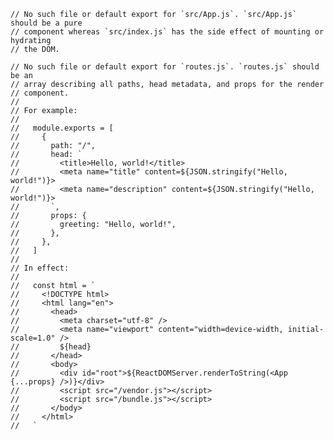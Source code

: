 
	// No such file or default export for `src/App.js`. `src/App.js` should be a pure
	// component whereas `src/index.js` has the side effect of mounting or hydrating
	// the DOM.

	// No such file or default export for `routes.js`. `routes.js` should be an
	// array describing all paths, head metadata, and props for the render
	// component.
	//
	// For example:
	//
	//   module.exports = [
	//     {
	//       path: "/",
	//       head: `
	//         <title>Hello, world!</title>
	//         <meta name="title" content=${JSON.stringify("Hello, world!")}>
	//         <meta name="description" content=${JSON.stringify("Hello, world!")}>
	//       `,
	//       props: {
	//         greeting: "Hello, world!",
	//       },
	//     },
	//   ]
	//
	// In effect:
	//
	//   const html = `
	//     <!DOCTYPE html>
	//     <html lang="en">
	//       <head>
	//         <meta charset="utf-8" />
	//         <meta name="viewport" content="width=device-width, initial-scale=1.0" />
	//         ${head}
	//       </head>
	//       <body>
	//         <div id="root">${ReactDOMServer.renderToString(<App {...props} />)}</div>
	//         <script src="/vendor.js"></script>
	//         <script src="/bundle.js"></script>
	//       </body>
	//     </html>
	//   `
